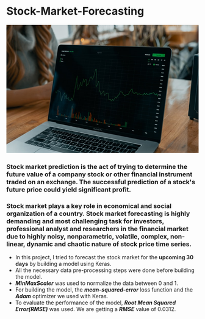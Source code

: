 # Stock-Market-Forecasting

![](stock.jpg)

<h3> Stock market prediction is the act of trying to determine the future value of a company stock or other financial instrument traded on an exchange. The successful prediction of a stock's future price could yield significant profit. </h3> 
<h3> Stock market plays a key role in economical and social organization of a country. Stock market forecasting is highly demanding and most challenging task for investors, professional analyst and researchers in the financial market due to highly noisy, nonparametric, volatile, complex, non-linear, dynamic and chaotic nature of stock price time series. </h3>

* In this project, I tried to forecast the stock market for the **upcoming 30 days** by building a model using Keras.
* All the necessary data pre-processing steps were done before building the model.
* **_MinMaxScaler_** was used to normalize the data between 0 and 1.
* For building the model, the **_mean-squared-error_** loss function and the **_Adam_** optimizer we used with Keras.
* To evaluate the performance of the model, **_Root Mean Squared Error(RMSE)_** was used. We are getting a **_RMSE_** value of 0.0312.

